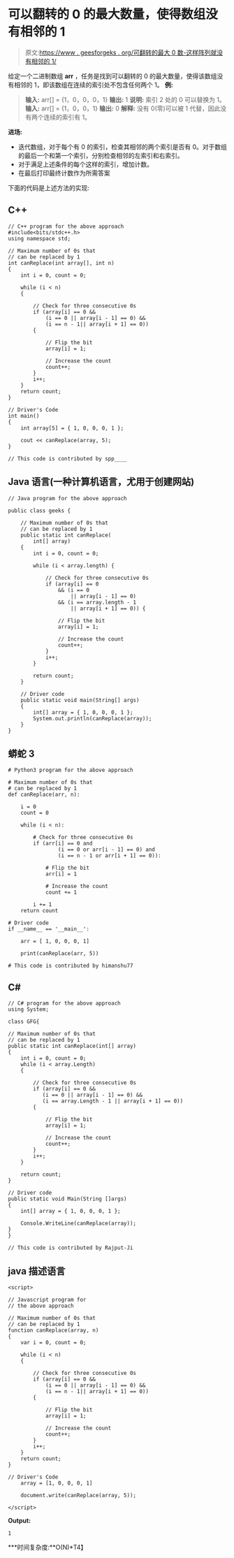 # 可以翻转的 0 的最大数量，使得数组没有相邻的 1

> 原文:[https://www . geesforgeks . org/可翻转的最大 0 数-这样阵列就没有相邻的 1/](https://www.geeksforgeeks.org/maximum-number-of-0s-that-can-be-flipped-such-that-array-has-no-adjacent-1s/)

给定一个二进制数组 **arr** ，任务是找到可以翻转的 0 的最大数量，使得该数组没有相邻的 1，即该数组在连续的索引处不包含任何两个 1。
**例:**

> **输入:** arr[] = {1，0，0，0，1}
> **输出:** 1
> **说明:**
> 索引 2 处的 0 可以替换为 1。
> **输入:** arr[] = {1，0，0，1}
> **输出:** 0
> **解释:**
> 没有 0(零)可以被 1 代替，因此没有两个连续的索引有 1。

**进场:**

*   迭代数组，对于每个有 0 的索引，检查其相邻的两个索引是否有 0。对于数组的最后一个和第一个索引，分别检查相邻的左索引和右索引。
*   对于满足上述条件的每个这样的索引，增加计数。
*   在最后打印最终计数作为所需答案

下面的代码是上述方法的实现:

## C++

```
// C++ program for the above approach
#include<bits/stdc++.h>
using namespace std;

// Maximum number of 0s that
// can be replaced by 1
int canReplace(int array[], int n)
{
    int i = 0, count = 0;

    while (i < n)
    {

        // Check for three consecutive 0s
        if (array[i] == 0 &&
            (i == 0 || array[i - 1] == 0) &&
            (i == n - 1|| array[i + 1] == 0))
        {

            // Flip the bit
            array[i] = 1;

            // Increase the count
            count++;
        }
        i++;
    }
    return count;
}

// Driver's Code
int main()
{
    int array[5] = { 1, 0, 0, 0, 1 };    

    cout << canReplace(array, 5);
}

// This code is contributed by spp____
```

## Java 语言(一种计算机语言，尤用于创建网站)

```
// Java program for the above approach

public class geeks {

    // Maximum number of 0s that
    // can be replaced by 1
    public static int canReplace(
        int[] array)
    {
        int i = 0, count = 0;

        while (i < array.length) {

            // Check for three consecutive 0s
            if (array[i] == 0
                && (i == 0
                    || array[i - 1] == 0)
                && (i == array.length - 1
                    || array[i + 1] == 0)) {

                // Flip the bit
                array[i] = 1;

                // Increase the count
                count++;
            }
            i++;
        }

        return count;
    }

    // Driver code
    public static void main(String[] args)
    {
        int[] array = { 1, 0, 0, 0, 1 };
        System.out.println(canReplace(array));
    }
}
```

## 蟒蛇 3

```
# Python3 program for the above approach

# Maximum number of 0s that
# can be replaced by 1
def canReplace(arr, n):

    i = 0
    count = 0

    while (i < n):

        # Check for three consecutive 0s
        if (arr[i] == 0 and
                (i == 0 or arr[i - 1] == 0) and
                (i == n - 1 or arr[i + 1] == 0)):

            # Flip the bit
            arr[i] = 1

            # Increase the count
            count += 1

        i += 1
    return count

# Driver code
if __name__ == '__main__':

    arr = [ 1, 0, 0, 0, 1]

    print(canReplace(arr, 5))

# This code is contributed by himanshu77
```

## C#

```
// C# program for the above approach
using System;

class GFG{

// Maximum number of 0s that
// can be replaced by 1
public static int canReplace(int[] array)
{
    int i = 0, count = 0;
    while (i < array.Length)
    {

        // Check for three consecutive 0s
        if (array[i] == 0 &&
           (i == 0 || array[i - 1] == 0) &&
           (i == array.Length - 1 || array[i + 1] == 0))
        {

            // Flip the bit
            array[i] = 1;

            // Increase the count
            count++;
        }
        i++;
    }

    return count;
}

// Driver code
public static void Main(String []args)
{
    int[] array = { 1, 0, 0, 0, 1 };

    Console.WriteLine(canReplace(array));
}
}

// This code is contributed by Rajput-Ji
```

## java 描述语言

```
<script>

// Javascript program for
// the above approach

// Maximum number of 0s that
// can be replaced by 1
function canReplace(array, n)
{
    var i = 0, count = 0;

    while (i < n)
    {

        // Check for three consecutive 0s
        if (array[i] == 0 &&
            (i == 0 || array[i - 1] == 0) &&
            (i == n - 1|| array[i + 1] == 0))
        {

            // Flip the bit
            array[i] = 1;

            // Increase the count
            count++;
        }
        i++;
    }
    return count;
}

// Driver's Code
    array = [1, 0, 0, 0, 1]    

    document.write(canReplace(array, 5));

</script>
```

**Output:** 

```
1
```

***时间复杂度:**O(N)*T4】